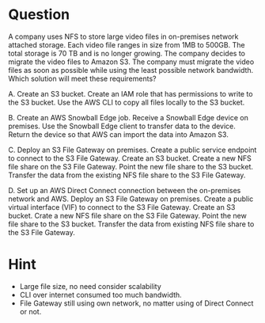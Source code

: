 # Question

A company uses NFS to store large video files in on-premises network attached storage. Each video file ranges in size from 1MB to 500GB. The total storage is 70 TB and is no longer growing. The company decides to migrate the video files to Amazon S3. The company must migrate the video files as soon as possible while using the least possible network bandwidth. 
Which solution will meet these requirements?

A. Create an S3 bucket. Create an IAM role that has permissions to write to the S3 bucket. Use the AWS CLI to copy all files locally to the S3 bucket.

B. Create an AWS Snowball Edge job. Receive a Snowball Edge device on premises. Use the Snowball Edge client to transfer data to the device. Return the device so that AWS can import the data into Amazon S3.

C. Deploy an S3 File Gateway on premises. Create a public service endpoint to connect to the S3 File Gateway. Create an S3 bucket. Create a new NFS file share on the S3 File Gateway. Point the new file share to the S3 bucket. Transfer the data from the existing NFS file share to the S3 File Gateway.

D. Set up an AWS Direct Connect connection between the on-premises network and AWS. Deploy an S3 File Gateway on premises. Create a public virtual interface (VIF) to connect to the S3 File Gateway. Create an S3 bucket. Crate a new NFS file share on the S3 File Gateway. Point the new file share to the S3 bucket. Transfer the data from existing NFS file share to the S3 File Gateway.

# Hint
- Large file size, no need consider scalability
- CLI over internet consumed too much bandwidth.
- File Gateway still using own network, no matter using of Direct Connect or not.